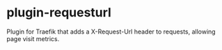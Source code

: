 # plugin-requesturl

Plugin for Traefik that adds a X-Request-Url header to requests, allowing page visit metrics.
